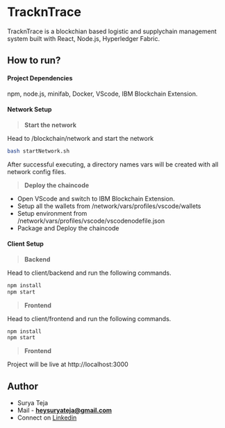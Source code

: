 # TracknTrace

TracknTrace is a blockchian based logistic and supplychain management system built with React, Node.js, Hyperledger Fabric.

## How to run?

 #### Project Dependencies
npm, node.js, minifab, Docker, VScode, IBM Blockchain Extension.



 #### Network Setup

> **Start the network**

Head to /blockchain/network and start the network

```bash
bash startNetwork.sh
```

After successful executing, a directory names vars will be created with all network config files.


> **Deploy the chaincode**

* Open VScode and switch to IBM Blockchain Extension.
* Setup all the wallets from /network/vars/profiles/vscode/wallets
* Setup environment from /network/vars/profiles/vscode/vscodenodefile.json
* Package and Deploy the chaincode

 #### Client Setup

> **Backend**

Head to client/backend and run the following commands.

```bash
npm install
npm start
```

> **Frontend**

Head to client/frontend and run the following commands.

```bash
npm install
npm start
```

> **Frontend**

Project will be live at http://localhost:3000

## Author
* Surya Teja 
* Mail - **heysuryateja@gmail.com**
* Connect on [Linkedin](https://www.linkedin.com/in/suryateja2000/)
